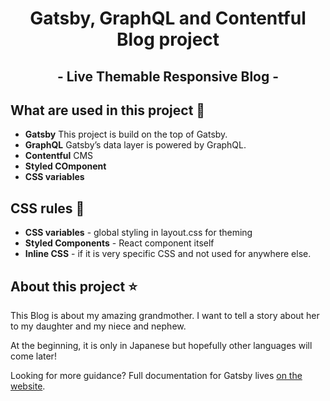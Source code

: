 <h1 align="center">
  Gatsby, GraphQL and Contentful Blog project
</h1>
<h2 align="center">
  - Live Themable Responsive Blog -
</h2>

## What are used in this project :game_die:

- **Gatsby** This project is build on the top of Gatsby.
- **GraphQL** Gatsby’s data layer is powered by GraphQL.
- **Contentful** CMS
- **Styled COmponent**
- **CSS variables**

## CSS rules :bouquet:

- **CSS variables** - global styling in layout.css for theming
- **Styled Components** - React component itself
- **Inline CSS** - if it is very specific CSS and not used for anywhere else.

## About this project :star:

This Blog is about my amazing grandmother.
I want to tell a story about her to my daughter and my niece and nephew.

At the beginning, it is only in Japanese but hopefully other languages will come later!

Looking for more guidance? Full documentation for Gatsby lives [on the website](https://www.gatsbyjs.org/).
